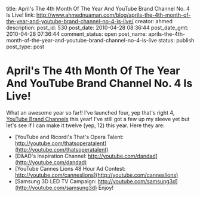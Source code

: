 title: April's The 4th Month Of The Year And YouTube Brand Channel No. 4 Is Live!
link: http://www.ahmednuaman.com/blog/aprils-the-4th-month-of-the-year-and-youtube-brand-channel-no-4-is-live/
creator: ahmed
description: 
post_id: 530
post_date: 2010-04-28 08:36:44
post_date_gmt: 2010-04-28 07:36:44
comment_status: open
post_name: aprils-the-4th-month-of-the-year-and-youtube-brand-channel-no-4-is-live
status: publish
post_type: post

# April's The 4th Month Of The Year And YouTube Brand Channel No. 4 Is Live!

What an awesome year so far!! I've launched four, yep that's right 4, [YouTube Brand Channels](http://www.youtube.com/t/ads_specs_policies) this year! I've still got a few up my sleeve yet but let's see if I can make it twelve (yep, 12) this year. Here they are: 

  * [YouTube and Ricordi's That's Opera Talent: http://youtube.com/thatsoperatalent](http://youtube.com/thatsoperatalent)
  * [D&AD's Inspiration Channel: http://youtube.com/dandad](http://youtube.com/dandad)
  * [YouTube Cannes Lions 48 Hour Ad Contest: http://youtube.com/canneslions](http://youtube.com/canneslions)
  * [Samsung 3D LED TV Campaign: http://youtube.com/samsung3d](http://youtube.com/samsung3d)
Enjoy!